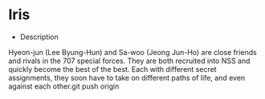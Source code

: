 # Iris

- Description

Hyeon-jun (Lee Byung-Hun) and Sa-woo (Jeong Jun-Ho) are close friends and rivals in the 707 special forces. They are both recruited into NSS and quickly become the best of the best. Each with different secret assignments, they soon have to take on different paths of life, and even against each other.git push origin
